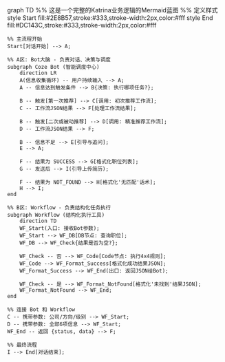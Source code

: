 graph TD
    %% 这是一个完整的Katrina业务逻辑的Mermaid蓝图
    %% 定义样式
    style Start fill:#2E8B57,stroke:#333,stroke-width:2px,color:#fff
    style End fill:#DC143C,stroke:#333,stroke-width:2px,color:#fff
    
    %% 主流程开始
    Start[对话开始] --> A;

    %% A区: Bot大脑 - 负责对话、决策与调度
    subgraph Coze Bot (智能调度中心)
        direction LR
        A(信息收集循环) -- 用户持续输入 --> A;
        A -- 信息达到触发条件 --> B{决策: 执行哪项任务?};
        
        B -- 触发[第一次推荐] --> C[调用: 初次推荐工作流];
        C -- 工作流JSON结果 --> F[处理工作流结果];
        
        B -- 触发[二次或被动推荐] --> D[调用: 精准推荐工作流];
        D -- 工作流JSON结果 --> F;

        B -- 信息不足 --> E[引导与追问];
        E --> A;
        
        F -- 结果为 SUCCESS --> G[格式化职位列表];
        G -- 发送后 --> I(引导上传简历);

        F -- 结果为 NOT_FOUND --> H[格式化'无匹配'话术];
        H --> I;
    end

    %% B区: Workflow - 负责结构化任务执行
    subgraph Workflow (结构化执行工具)
        direction TD
        WF_Start(入口: 接收Bot参数);
        WF_Start --> WF_DB[DB节点: 查询职位];
        WF_DB --> WF_Check{结果是否为空?};
        
        WF_Check -- 否 --> WF_Code[Code节点: 执行4x4规则];
        WF_Code --> WF_Format_Success[格式化成功结果JSON];
        WF_Format_Success --> WF_End(出口: 返回JSON给Bot);

        WF_Check -- 是 --> WF_Format_NotFound[格式化'未找到'结果JSON];
        WF_Format_NotFound --> WF_End;
    end

    %% 连接 Bot 和 Workflow
    C -- 携带参数: 公司/方向/级别 --> WF_Start;
    D -- 携带参数: 全部6项信息 --> WF_Start;
    WF_End -- 返回 {status, data} --> F;

    %% 最终流程
    I --> End[对话结束];
